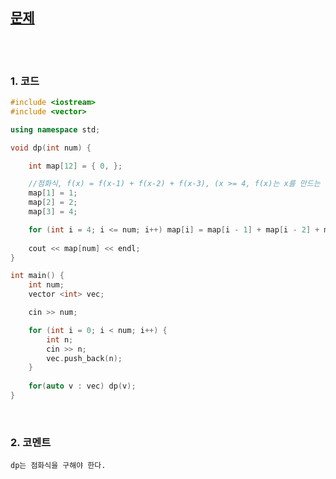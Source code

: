 
[문제]()
----------

<br>
<br>

### 1. 코드
```cpp
#include <iostream>
#include <vector>

using namespace std;

void dp(int num) {

	int map[12] = { 0, };

	//점화식, f(x) = f(x-1) + f(x-2) + f(x-3), (x >= 4, f(x)는 x를 만드는 경우의 수) 
	map[1] = 1;
	map[2] = 2;
	map[3] = 4;

	for (int i = 4; i <= num; i++) map[i] = map[i - 1] + map[i - 2] + map[i - 3];
	
	cout << map[num] << endl;
}

int main() {
	int num;
	vector <int> vec;

	cin >> num;

	for (int i = 0; i < num; i++) {
		int n;
		cin >> n;
		vec.push_back(n);
	}
	
	for(auto v : vec) dp(v);
}
```
<br>

### 2. 코멘트

    dp는 점화식을 구해야 한다. 
